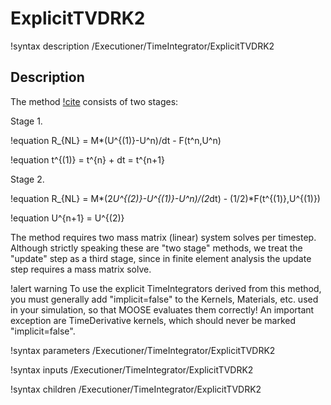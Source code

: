 # ExplicitTVDRK2

!syntax description /Executioner/TimeIntegrator/ExplicitTVDRK2

## Description

The method [!cite](gottlieb1998) consists of two stages:

Stage 1.

!equation
R_{NL} = M*(U^{(1)}-U^n)/dt - F(t^n,U^n)

!equation
t^{(1)} = t^{n} + dt = t^{n+1}

Stage 2.

!equation
R_{NL} = M*(2*U^{(2)}-U^{(1)}-U^n)/(2*dt) - (1/2)*F(t^{(1)},U^{(1)})

!equation
U^{n+1} = U^{(2)}

The method requires two mass matrix (linear) system solves
per timestep. Although strictly speaking these are "two stage"
methods, we treat the "update" step as a third stage, since in
finite element analysis the update step requires a mass matrix
solve.

!alert warning
To use the explicit TimeIntegrators derived from this
method, you must generally add "implicit=false" to the Kernels,
Materials, etc. used in your simulation, so that MOOSE evaluates
them correctly!  An important exception are TimeDerivative kernels,
which should never be marked "implicit=false".

!syntax parameters /Executioner/TimeIntegrator/ExplicitTVDRK2

!syntax inputs /Executioner/TimeIntegrator/ExplicitTVDRK2

!syntax children /Executioner/TimeIntegrator/ExplicitTVDRK2
